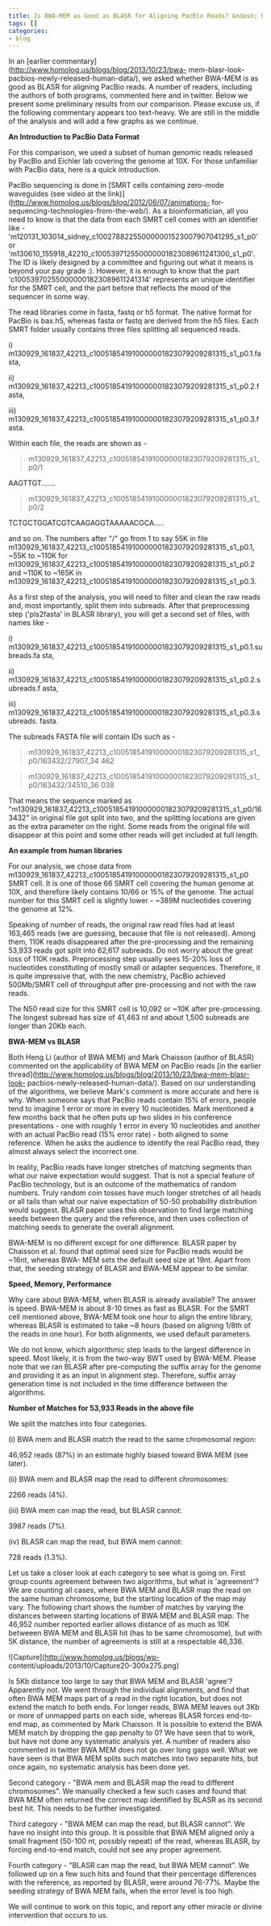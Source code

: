 ```yaml
---
title: Is BWA-MEM as Good as BLASR for Aligning PacBio Reads? &ndash; Part 2
tags: []
categories:
- blog
---
```

In an [earlier commentary](http://www.homolog.us/blogs/blog/2013/10/23/bwa-
mem-blasr-look-pacbios-newly-released-human-data/), we asked whether BWA-MEM
is as good as BLASR for aligning PacBio reads. A number of readers, including
the authors of both programs, commented here and in twitter. Below we present
some preliminary results from our comparison. Please excuse us, if the
following commentary appears too text-heavy. We are still in the middle of the
analysis and will add a few graphs as we continue.
<!--more-->

**An Introduction to PacBio Data Format**

For this comparison, we used a subset of human genomic reads released by
PacBio and Eichler lab covering the genome at 10X. For those unfamiliar with
PacBio data, here is a quick introduction.

PacBio sequencing is done in [SMRT cells containing zero-mode waveguides (see
video at the link)](http://www.homolog.us/blogs/blog/2012/06/07/animations-
for-sequencing-technologies-from-the-web/). As a bioinformatician, all you
need to know is that the data from each SMRT cell comes with an identifier
like -'m120131_103014_sidney_c100278822550000001523007907041295_s1_p0' or
'm130610_155918_42210_c100539712550000001823089611241300_s1_p0'. The ID is
likely designed by a committee and figuring out what it means is beyond your
pay grade :). However, it is enough to know that the part
'c100539702550000001823089611241314' represents an unique identifier for the
SMRT cell, and the part before that reflects the mood of the sequencer in some
way.

The read libraries come in fasta, fastq or h5 format. The native format for
PacBio is bax.h5, whereas fasta or fastq are derived from the h5 files. Each
SMRT folder usually contains three files splitting all sequenced reads.

i) m130929_161837_42213_c100518541910000001823079209281315_s1_p0.1.fasta,

ii) m130929_161837_42213_c100518541910000001823079209281315_s1_p0.2.fasta,

iii) m130929_161837_42213_c100518541910000001823079209281315_s1_p0.3.fasta.

Within each file, the reads are shown as -

>m130929_161837_42213_c100518541910000001823079209281315_s1_p0/1

AAGTTGT.......

>m130929_161837_42213_c100518541910000001823079209281315_s1_p0/2

TCTGCTGGATCGTCAAGAGGTAAAAACGCA.....

and so on. The numbers after "/" go from 1 to say 55K in file
m130929_161837_42213_c100518541910000001823079209281315_s1_p0.1, ~55K to ~110K
for m130929_161837_42213_c100518541910000001823079209281315_s1_p0.2 and ~110K
to ~165K in m130929_161837_42213_c100518541910000001823079209281315_s1_p0.3.

As a first step of the analysis, you will need to filter and clean the raw
reads and, most importantly, split them into subreads. After that
preprocessing step ('pls2fasta' in BLASR library), you will get a second set
of files, with names like -

i) m130929_161837_42213_c100518541910000001823079209281315_s1_p0.1.subreads.fa
sta,

ii) m130929_161837_42213_c100518541910000001823079209281315_s1_p0.2.subreads.f
asta,

iii) m130929_161837_42213_c100518541910000001823079209281315_s1_p0.3.subreads.
fasta.

The subreads FASTA file will contain IDs such as -

>m130929_161837_42213_c100518541910000001823079209281315_s1_p0/163432/27907_34
462

>m130929_161837_42213_c100518541910000001823079209281315_s1_p0/163432/34510_36
038

That means the sequence marked as
"m130929_161837_42213_c100518541910000001823079209281315_s1_p0/163432" in
original file got split into two, and the splitting locations are given as the
extra parameter on the right. Some reads from the original file will disappear
at this point and some other reads will get included at full length.

**An example from human libraries**

For our analysis, we chose data from
m130929_161837_42213_c100518541910000001823079209281315_s1_p0 SMRT cell. It is
one of those 66 SMRT cell covering the human genome at 10X, and therefore
likely contains 10/66 or 15% of the genome. The actual number for this SMRT
cell is slightly lower - ~389M nucleotides covering the genome at 12%.

Speaking of number of reads, the original raw read files had at least 163,465
reads (we are guessing, because that file is not released). Among them, 110K
reads disappeared after the pre-processing and the remaining 53,933 reads got
split into 62,617 subreads. Do not worry about the great loss of 110K reads.
Preprocessing step usually sees 15-20% loss of nucleotides constituting of
mostly small or adapter sequences. Therefore, it is quite impressive that,
with the new chemistry, PacBio achieved 500Mb/SMRT cell of throughput after
pre-processing and not with the raw reads.

The N50 read size for this SMRT cell is 10,092 or ~10K after pre-processing.
The longest subread has size of 41,463 nt and about 1,500 subreads are longer
than 20Kb each.

**BWA-MEM vs BLASR**

Both Heng Li (author of BWA MEM) and Mark Chaisson (author of BLASR) commented
on the applicability of BWA MEM on PacBio reads [in the earlier
thread](http://www.homolog.us/blogs/blog/2013/10/23/bwa-mem-blasr-look-
pacbios-newly-released-human-data/). Based on our understanding of the
algorithms, we believe Mark's comment is more accurate and here is why. When
someone says that PacBio reads contain 15% of errors, people tend to imagine 1
error or more in every 10 nucleotides. Mark mentioned a few months back that
he often puts up two slides in his conference presentations - one with roughly
1 error in every 10 nucleotides and another with an actual PacBio read (15%
error rate) - both aligned to some reference. When he asks the audience to
identify the real PacBio read, they almost always select the incorrect one.

In reality, PacBio reads have longer stretches of matching segments than what
our naive expectation would suggest. That is not a special feature of PacBio
technology, but is an outcome of the mathematics of random numbers. Truly
random coin tosses have much longer stretches of all heads or all tails than
what our naive expectation of 50-50 probability distribution would suggest.
BLASR paper uses this observation to find large matching seeds between the
query and the reference, and then uses collection of matching seeds to
generate the overall alignment.

BWA-MEM is no different except for one difference. BLASR paper by Chaisson et
al. found that optimal seed size for PacBio reads would be ~16nt, whereas BWA-
MEM sets the default seed size at 19nt. Apart from that, the seeding strategy
of BLASR and BWA-MEM appear to be similar.

**Speed, Memory, Performance**

Why care about BWA-MEM, when BLASR is already available? The answer is speed.
BWA-MEM is about 8-10 times as fast as BLASR. For the SMRT cell mentioned
above, BWA-MEM took one hour to align the entire library, whereas BLASR is
estimated to take ~8 hours (based on aligning 1/8th of the reads in one hour).
For both alignments, we used default parameters.

We do not know, which algorithmic step leads to the largest difference in
speed. Most likely, it is from the two-way BWT used by BWA-MEM. Please note
that we ran BLASR after pre-computing the suffix array for the genome and
providing it as an input in alignment step. Therefore, suffix array generation
time is not included in the time difference between the algorithms.

**Number of Matches for 53,933 Reads in the above file**

We split the matches into four categories.

(i) BWA mem and BLASR match the read to the same chromosomal region:

46,952 reads (87%) in an estimate highly biased toward BWA MEM (see later).

(ii) BWA mem and BLASR map the read to different chromosomes:

2266 reads (4%).

(iii) BWA mem can map the read, but BLASR cannot:

3987 reads (7%).

(iv) BLASR can map the read, but BWA mem cannot:

728 reads (1.3%).

Let us take a closer look at each category to see what is going on. First
group counts agreement between two algorithms, but what is 'agreement'? We are
counting all cases, where BWA MEM and BLASR map the read on the same human
chromosome, but the starting location of the map may vary. The following chart
shows the number of matches by varying the distances between starting
locations of BWA MEM and BLASR map. The 46,952 number reported earlier allows
distance of as much as 10K betweeen BWA MEM and BLASR hit (has to be same
chromosome), but with 5K distance, the number of agreements is still at a
respectable 46,336.

![Capture](http://www.homolog.us/blogs/wp-
content/uploads/2013/10/Capture20-300x275.png)

Is 5Kb distance too large to say that BWA MEM and BLASR 'agree'? Apparently
not. We went through the individual alignments, and find that often BWA MEM
maps part of a read in the right location, but does not extend the match to
both ends. For longer reads, BWA MEM leaves out 3Kb or more of unmapped parts
on each side, whereas BLASR forces end-to-end map, as commented by Mark
Chaisson. It is possible to extend the BWA MEM match by dropping the gap
penalty to 0? We have seen that to work, but have not done any systematic
analysis yet. A number of readers also commented in twitter BWA MEM does not
go over long gaps well. What we have seen is that BWA MEM splits such matches
into two separate hits, but once again, no systematic analysis has been done
yet.

Second category - "BWA mem and BLASR map the read to different chromosomes".
We manually checked a few such cases and found that BWA MEM often returned the
correct map identified by BLASR as its second best hit. This needs to be
further investigated.

Third category - "BWA MEM can map the read, but BLASR cannot". We have no
insight into this group. It is possible that BWA MEM aligned only a small
fragment (50-100 nt, possibly repeat) of the read, whereas BLASR, by forcing
end-to-end match, could not see any proper agreement.

Fourth category - "BLASR can map the read, but BWA MEM cannot". We followed up
on a few such hits and found that their percentage differences with the
reference, as reported by BLASR, were around 76-77%. Maybe the seeding
strategy of BWA MEM fails, when the error level is too high.

We will continue to work on this topic, and report any other miracle or divine
intervention that occurs to us.

